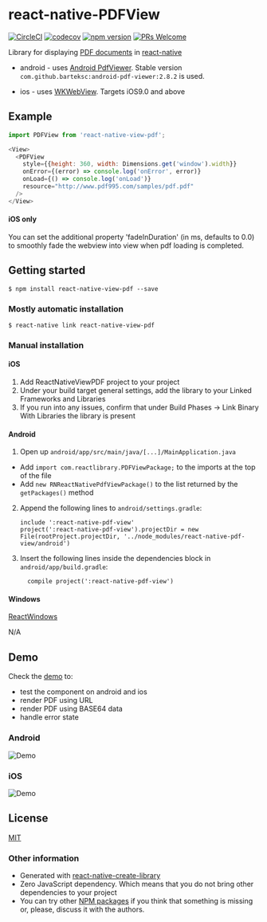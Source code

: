 # react-native-PDFView

[![CircleCI](https://circleci.com/gh/rumax/react-native-PDFView.svg?style=shield)](https://circleci.com/gh/rumax/react-native-PDFView)
[![codecov](https://codecov.io/gh/rumax/react-native-PDFView/branch/master/graph/badge.svg)](https://codecov.io/gh/rumax/react-native-PDFView)
[![npm version](https://badge.fury.io/js/react-native-view-pdf.svg)](https://badge.fury.io/js/react-native-view-pdf)
[![PRs Welcome](https://img.shields.io/badge/PRs-welcome-brightgreen.svg?style=flat-square)](http://makeapullrequest.com)

Library for displaying [PDF documents](https://acrobat.adobe.com/us/en/acrobat/about-adobe-pdf.html) in [react-native](http://facebook.github.io/react-native/)

- android - uses [Android PdfViewer](https://github.com/barteksc/AndroidPdfViewer). Stable version `com.github.barteksc:android-pdf-viewer:2.8.2` is used.

- ios - uses [WKWebView](https://developer.apple.com/documentation/webkit/wkwebview).
Targets iOS9.0 and above

## Example

```js
import PDFView from 'react-native-view-pdf';

<View>
  <PDFView
    style={{height: 360, width: Dimensions.get('window').width}}
    onError={(error) => console.log('onError', error)}
    onLoad={() => console.log('onLoad')}
    resource="http://www.pdf995.com/samples/pdf.pdf"
  />
</View>
```
#### iOS only
You can set the additional property 'fadeInDuration' (in ms, defaults to 0.0) to smoothly fade the webview into view when pdf loading is completed.

## Getting started

`$ npm install react-native-view-pdf --save`

### Mostly automatic installation

`$ react-native link react-native-view-pdf`

### Manual installation


#### iOS

1. Add ReactNativeViewPDF project to your project
2. Under your build target general settings, add the library to your Linked Frameworks and Libraries
3. If you run into any issues, confirm that under Build Phases -> Link Binary With Libraries the library is present

#### Android

1. Open up `android/app/src/main/java/[...]/MainApplication.java`
  - Add `import com.reactlibrary.PDFViewPackage;` to the imports at the top of the file
  - Add `new RNReactNativePdfViewPackage()` to the list returned by the `getPackages()` method
2. Append the following lines to `android/settings.gradle`:
    ```
    include ':react-native-pdf-view'
    project(':react-native-pdf-view').projectDir = new File(rootProject.projectDir, '../node_modules/react-native-pdf-view/android')
    ```
3. Insert the following lines inside the dependencies block in `android/app/build.gradle`:
    ```
      compile project(':react-native-pdf-view')
      ```

#### Windows
[ReactWindows](https://github.com/ReactWindows/react-native)

N/A

## Demo

Check the  [demo](https://github.com/rumax/react-native-PDFView/tree/master/demo) to:

- test the component on android and ios
- render PDF using URL
- render PDF using BASE64 data
- handle error state

### Android

![Demo](https://github.com/rumax/react-native-PDFView/raw/master/demo/res/android_pdf.gif)

### iOS

![Demo](https://github.com/rumax/react-native-PDFView/raw/master/demo/res/ios_pdf.gif)

## License

[MIT](https://opensource.org/licenses/MIT)

### Other information

- Generated with [react-native-create-library](https://github.com/frostney/react-native-create-library)
- Zero JavaScript dependency. Which means that you do not bring other dependencies to your project
- You can try other [NPM packages](https://www.npmjs.com/search?q=pdf+react+native) if you think that something is missing or, please, discuss it with the authors.
